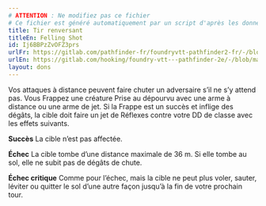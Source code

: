 ```yaml
---
# ATTENTION : Ne modifiez pas ce fichier
# Ce fichier est généré automatiquement par un script d'après les données du module Foundry VTT officiel et de sa traduction
title: Tir renversant
titleEn: Felling Shot
id: Ij6BBPzZvOFZ3prs
urlFr: https://gitlab.com/pathfinder-fr/foundryvtt-pathfinder2-fr/-/blob/master/data/feats/Ij6BBPzZvOFZ3prs.htm
urlEn: https://gitlab.com/hooking/foundry-vtt---pathfinder-2e/-/blob/master/packs/data/feats.db/felling-shot.json
layout: dons
---
```

Vos attaques à distance peuvent faire chuter un adversaire s’il ne s’y attend pas. Vous Frappez une créature Prise au dépourvu avec une arme à distance ou une arme de jet. Si la Frappe est un succès et inflige des dégâts, la cible doit faire un jet de Réflexes contre votre DD de classe avec les effets suivants.
 
**Succès** La cible n’est pas affectée.

**Échec** La cible tombe d’une distance maximale de 36 m. Si elle tombe au sol, elle ne subit pas de dégâts de chute.

**Échec critique** Comme pour l’échec, mais la cible ne peut plus voler, sauter, léviter ou quitter le sol d’une autre façon jusqu’à la fin de votre prochain tour.
